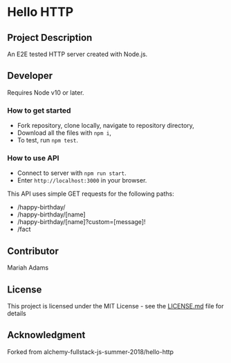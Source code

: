 # Hello HTTP

## Project Description
An E2E tested HTTP server created with Node.js. 


## Developer
Requires Node v10 or later.

### How to get started
* Fork repository, clone locally, navigate to repository directory,
* Download all the files with `npm i`,
* To test, run `npm test`. 

### How to use API
* Connect to server with `npm run start`.
* Enter `http://localhost:3000` in your browser.

This API uses simple GET requests for the following paths:
* /happy-birthday/ 
* /happy-birthday/[name] 
* /happy-birthday/[name]?custom=[message]! 
* /fact

## Contributor
Mariah Adams

## License
This project is licensed under the MIT License - see the [LICENSE.md](LICENSE.md) file for details

## Acknowledgment 
Forked from alchemy-fullstack-js-summer-2018/hello-http